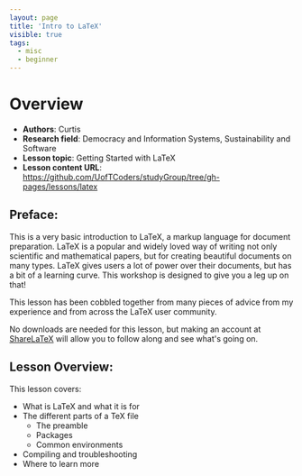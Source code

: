 ```yaml
---
layout: page
title: 'Intro to LaTeX'
visible: true
tags:
  - misc
  - beginner
---
```


# Overview 

 - **Authors**: Curtis 
 - **Research field**: Democracy and Information Systems, Sustainability and Software
 - **Lesson topic**: Getting Started with LaTeX
 - **Lesson content URL**: <https://github.com/UofTCoders/studyGroup/tree/gh-pages/lessons/latex>

## Preface: ##

This is a very basic introduction to LaTeX, a markup language for document preparation. LaTeX is a popular and widely loved way of writing not only scientific and mathematical papers, but for creating beautiful documents on many types. LaTeX gives users a lot of power over their documents, but has a bit of a learning curve. This workshop is designed to give you a leg up on that!

This lesson has been cobbled together from many pieces of advice from my experience and from across the LaTeX user community. 

No downloads are needed for this lesson, but making an account at [ShareLaTeX](https://www.sharelatex.com) will allow you to follow along and see what's going on.

## Lesson Overview: ##

This lesson covers:

* What is LaTeX and what it is for
* The different parts of a TeX file
  - The preamble
  - Packages
  - Common environments
* Compiling and troubleshooting
* Where to learn more

